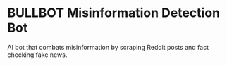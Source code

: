 # BULLBOT Misinformation Detection Bot

AI bot that combats misinformation by scraping Reddit posts and fact checking fake news.
